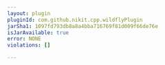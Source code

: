 ```yaml
---
layout: plugin
pluginId: com.github.nikit.cpp.wildflyPlugin
jarSha1: 1097fd793db8a8a4bba716769f81d009f66de76e
isJarAvailable: true
error: NONE
violations: []

---
```


